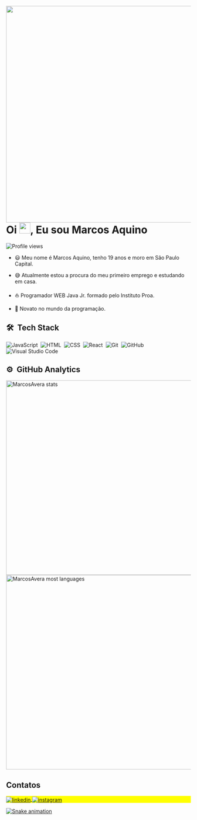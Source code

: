 <img align="right" height="590em" src="https://raw.githubusercontent.com/gist/MarcosAvera/0a929693342b668bf8dc1c897e439d77/raw/4989d866da74a4f31ed17f877707fa436832395e/Githubcard.svg" /> </p>
<h1 align="left">Oi <img src="https://raw.githubusercontent.com/kaueMarques/kaueMarques/master/hi.gif" height="30px">, Eu sou Marcos Aquino</h1>
<p align="left"> <img src="https://komarev.com/ghpvc/?username=MarcosAvera&color=yellow" alt="Profile views" /> </p>

- 😃 Meu nome é Marcos Aquino, tenho 19 anos e moro em São Paulo Capital.

- 😅 Atualmente estou a procura do meu primeiro emprego e estudando em casa.

- ⛵ Programador WEB Java Jr. formado pelo Instituto Proa.

- 💖 Novato no mundo da programação.

## 🛠 &nbsp;Tech Stack

![JavaScript](https://img.shields.io/badge/-JavaScript-05122A?style=flat&logo=javascript)&nbsp;
![HTML](https://img.shields.io/badge/-HTML-05122A?style=flat&logo=HTML5)&nbsp;
![CSS](https://img.shields.io/badge/-CSS-05122A?style=flat&logo=CSS3&logoColor=1572B6)&nbsp;
![React](https://img.shields.io/badge/-React-05122A?style=flat&logo=react)&nbsp;
![Git](https://img.shields.io/badge/-Git-05122A?style=flat&logo=git)&nbsp;
![GitHub](https://img.shields.io/badge/-GitHub-05122A?style=flat&logo=github)&nbsp;
![Visual Studio Code](https://img.shields.io/badge/-Visual%20Studio%20Code-05122A?style=flat&logo=visual-studio-code&logoColor=007ACC)&nbsp;

## ⚙️ &nbsp;GitHub Analytics

<p align="left">
<img width="530em" src="https://github-readme-stats.vercel.app/api?username=MarcosAvera&show_icons=true&theme=radical" alt="MarcosAvera stats"/>
<img width="530em" src="https://github-readme-stats.vercel.app/api/top-langs/?username=MarcosAvera&layout=compact&theme=radical" alt="MarcosAvera most languages"/>
</p>

## Contatos
<p align="left" style="background:yellow">
<a href="https://linkedin.com/in/Marcos Aquino" target="_blank">
  <img align="center" src="https://img.shields.io/badge/-Marcos Aquino-05122A?style=flat&logo=linkedin" alt="linkedin"/>
<a href="https://instagram.com/marquin_aquino" target="_blank">
 <img align="center" src="https://img.shields.io/badge/-MarcosAquino-05122A?style=flat&logo=instagram" alt="instagram"/>
 
 ![Snake animation](https://github.com/DevOrosco/DevOrosco/blob/output/github-contribution-grid-snake.svg) 
